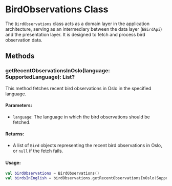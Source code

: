 # BirdObservations Class

The `BirdObservations` class acts as a domain layer in the application architecture, 
serving as an intermediary between the data layer (`EBirdApi`) and the presentation layer. 
It is designed to fetch and process bird observation data.

## Methods

### getRecentObservationsInOslo(language: SupportedLanguage): List<Bird>?

This method fetches recent bird observations in Oslo in the specified language.

#### Parameters:
- `language`: The language in which the bird observations should be fetched.

#### Returns:
- A list of `Bird` objects representing the recent bird observations in Oslo, or `null` if the fetch fails.

#### Usage:
```kotlin
val birdObservations = BirdObservations()
val birdsInEnglish = birdObservations.getRecentObservationsInOslo(SupportedLanguage.EN)
```
